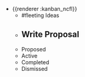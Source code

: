- {{renderer :kanban_ncfl}}
	- #fleeting Ideas
	- Write Proposal
		-
	- Proposed
	- Active
	- Completed
	- Dismissed